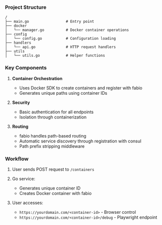 ### Project Structure
```
/
├── main.go                 # Entry point
├── docker
│   └── manager.go          # Docker container operations
├── config
│   └── config.go           # Configuration loading
├── handlers
│   └── api.go              # HTTP request handlers
├── utils
│   └── utils.go            # Helper functions

```

### Key Components

1. **Container Orchestration**
   - Uses Docker SDK to create containers and register with fabio
   - Generates unique paths using container IDs

2. **Security**
   - Basic authentication for all endpoints
   <!-- - Automatic HTTPS via Let's Encrypt -->
   - Isolation through containerization

3. **Routing**
   - fabio handles path-based routing
   - Automatic service discovery through registration with consul
   - Path prefix stripping middleware

### Workflow

1. User sends POST request to `/containers`
2. Go service:
   - Generates unique container ID
   - Creates Docker container with fabio

4. User accesses:
   - `https://yourdomain.com/<container-id>` - Browser control
   - `https://yourdomain.com/<container-id>/debug` - Playwright endpoint

